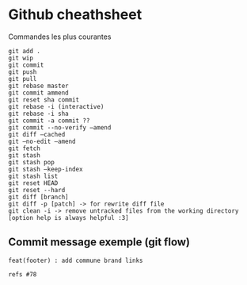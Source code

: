 # Github cheathsheet

Commandes les plus courantes
```
git add .
git wip
git commit
git push
git pull
git rebase master
git commit ammend
git reset sha commit
git rebase -i (interactive)
git rebase -i sha
git commit -a commit ??
git commit --no-verify —amend
git diff —cached
git —no-edit —amend
git fetch
git stash
git stash pop
git stash —keep-index
git stash list
git reset HEAD
git reset --hard
git diff [branch]
git diff -p [patch] -> for rewrite diff file
git clean -i -> remove untracked files from the working directory [option help is always helpful :3]

```

## Commit message exemple (git flow)
```
feat(footer) : add commune brand links

refs #78
```
